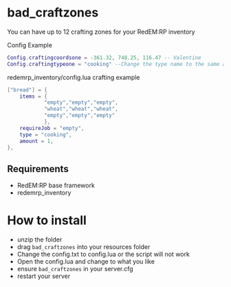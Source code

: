 # bad_craftzones
You can have up to 12 crafting zones for your RedEM:RP inventory

Config Example
```lua
Config.craftingcoordsone = -361.32, 748.25, 116.47 -- Valentine
Config.craftingtypeone = "cooking" --Change the type name to the same as what you have in you redemrp_inventory config.lua
```

redemrp_inventory/config.lua crafting example

```lua
["bread"] = {
    items = {
		    "empty","empty","empty",
		    "wheat","wheat","wheat",
		    "empty","empty","empty"
		    },
    requireJob = "empty",
    type = "cooking",
    amount = 1,
},

```
## Requirements
- RedEM:RP base framework
- redemrp_inventory

# How to install

- unzip the folder
- drag `bad_craftzones` into your resources folder
- Change the config.txt to config.lua or the script will not work
- Open the config.lua and change to what you like
- ensure `bad_craftzones` in your server.cfg
- restart your server
